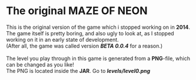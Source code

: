 # The original MAZE OF NEON
This is the original version of the game which i stopped working on in **2014**.
<br />
The game itself is pretty boring, and also ugly to look at, as I stopped working on it in an early state of development.
<br />
(After all, the game was called version ***BETA 0.0.4*** for a reason.)
<br />
<br />
The level you play through in this game is generated from a **PNG**-file, which can be changed as you like!
<br />
The PNG is located inside the **JAR**. Go to ***levels/level0.png***
